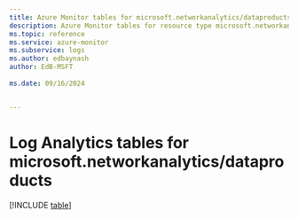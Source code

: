 ```yaml
---
title: Azure Monitor tables for microsoft.networkanalytics/dataproducts
description: Azure Monitor tables for resource type microsoft.networkanalytics/dataproducts
ms.topic: reference
ms.service: azure-monitor
ms.subservice: logs
ms.author: edbaynash
author: EdB-MSFT
   
ms.date: 09/16/2024


---
```


# Log Analytics tables for microsoft.networkanalytics/dataproducts  

[!INCLUDE [table](~/reusable-content/ce-skilling/azure/includes/azure-monitor/reference/tables/microsoft-networkanalytics_dataproducts-include.md)]

